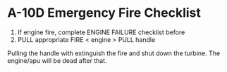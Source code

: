 # A-10D Emergency Fire Checklist

1. If engine fire, complete ENGINE FAILURE checklist before
2. PULL appropriate FIRE < engine > PULL handle

<div class="border-s-4 border-red-700 ps-4 my-5 flex flex-col gap-5">
<p>Pulling the handle with extinguish the fire and shut down the turbine. The engine/apu will be dead after that. </p>
</div>
